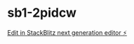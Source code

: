 # sb1-2pidcw

[Edit in StackBlitz next generation editor ⚡️](https://stackblitz.com/~/github.com/Wimpert/sb1-2pidcw)